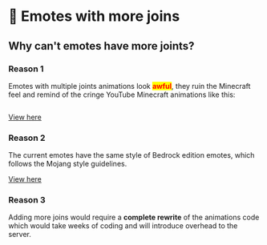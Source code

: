 # 🦴 Emotes with more joins

## Why can't emotes have more joints?

### Reason 1

Emotes with multiple joints animations look <mark style="color:red;">**awful**</mark>, they ruin the Minecraft feel and remind of the cringe YouTube Minecraft animations like this:

<img src="../.gitbook/assets/image (245).png" alt="" />


[View here](https://www.youtube.com/watch?v=_zpodmZW65E)


### Reason 2

The current emotes have the same style of Bedrock edition emotes, which follows the Mojang style guidelines.


[View here](https://minecraft.wiki/w/Emotes)


### Reason 3

Adding more joins would require a **complete rewrite** of the animations code which would take weeks of coding and will introduce overhead to the server.
